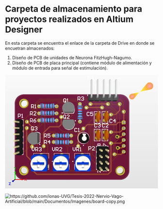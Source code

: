 <h1> Carpeta de almacenamiento para proyectos realizados en Altium Designer </h1>

En esta carpeta se encuentra el enlace de la carpeta de Drive en donde se encuetran almacenados: 

1. Diseño de PCB de unidades de Neurona FitzHugh-Nagumo.
2. Diseño de PCB de placa principal (contiene módulo de alimentación y módulo de entrada para señal de estimulación).

![Alt Text](https://github.com/ionas-UVG/Tesis-2022-Nervio-Vago-Artificial/blob/main/Documentos/Imagenes/board-copy.png)

<img src="[drawing.jpg](https://github.com/ionas-UVG/Tesis-2022-Nervio-Vago-Artificial/blob/main/Documentos/Imagenes/board-copy.png)" alt="https://github.com/ionas-UVG/Tesis-2022-Nervio-Vago-Artificial/blob/main/Documentos/Imagenes/board-copy.png" width="200"/>
